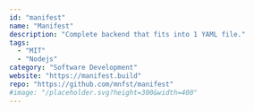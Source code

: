 ```yaml
---
id: "manifest"
name: "Manifest"
description: "Complete backend that fits into 1 YAML file."
tags:
  - "MIT"
  - "Nodejs"
category: "Software Development"
website: "https://manifest.build"
repo: "https://github.com/mnfst/manifest"
#image: "/placeholder.svg?height=300&width=400"
---
```


